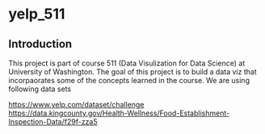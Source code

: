 # yelp_511
## Introduction
This project is part of course 511 (Data Visulization for Data Science) at University of Washington. The goal of this project is to build a data viz that incorpaorates some of the concepts learned in the course. We are using following data sets 

https://www.yelp.com/dataset/challenge
https://data.kingcounty.gov/Health-Wellness/Food-Establishment-Inspection-Data/f29f-zza5

